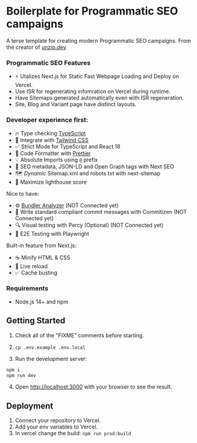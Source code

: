 # Boilerplate for Programmatic SEO campaigns

A terse template for creating modern Programmatic SEO campaigns.
From the creator of [unzip.dev](https://unzip.dev?ref=next-pseo).

### Programmatic SEO Features

- ⚡ Utalizes Next.js for Static Fast Webpage Loading and Deploy on Vercel.
- Use ISR for regenerating infomration on Vercel during runtime.
- Have Sitemaps generated automatically even with ISR regeneration.
- Site, Blog and Variant page have distinct layouts.

### Developer experience first:

- 🔥 Type checking [TypeScript](https://www.typescriptlang.org)
- 💎 Integrate with [Tailwind CSS](https://tailwindcss.com)
- ✅ Strict Mode for TypeScript and React 18
- 💖 Code Formatter with [Prettier](https://prettier.io)
- 💡 Absolute Imports using `@` prefix
- 🤖 SEO metadata, JSON-LD and Open Graph tags with Next SEO
- 🗺️ _Dynamic_ Sitemap.xml and robots.txt with next-sitemap
- 💯 Maximize lighthouse score

Nice to have:

- ⚙️ [Bundler Analyzer](https://www.npmjs.com/package/@next/bundle-analyzer) (NOT Connected yet)
- 📓 Write standard compliant commit messages with Commitizen (NOT Connected yet)
- 🔍 Visual testing with Percy (Optional) (NOT Connected yet)
- 🧪 E2E Testing with Playwright

Built-in feature from Next.js:

- ☕ Minify HTML & CSS
- 💨 Live reload
- ✅ Cache busting

### Requirements

- Node.js 14+ and npm

## Getting Started

1. Check all of the "FIXME" comments before starting.

2. `cp .env.example .env.local`

3. Run the development server:

```bash
npm i
npm run dev
```

4. Open [http://localhost:3000](http://localhost:3000) with your browser to see the result.

## Deployment

1. Connect your repository to Vercel.
2. Add your env variables to Vercel.
3. In vercel change the build:
   `npm run prod:build`
